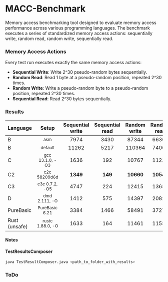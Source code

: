# MACC-Benchmark

Memory access benchmarking tool designed to evaluate memory access performance across various programming languages. The benchmark executes a series of standardized memory access actions: sequentially write, random read, random write, sequentially read.

### Memory Access Actions

Every test run executes exactly the same memory access actions: 
- **Sequential Write**: Write 2^30 pseudo-random bytes sequentially. 
- **Random Read**: Read 1 byte at a pseudo-random position, repeated 2^30 times.
- **Random Write**: Write a pseudo-random byte to a pseudo-random position, repeated 2^30 times.
- **Sequential Read**: Read 2^30 bytes sequentially.
  
### Results
| Language | Setup | Sequential write | Sequential read | Random write | Random read |
| :--- | :---: | :---: | :---: | :---: | :---: |
| B | <small>asm</small> |7974 | 3430 | 87344 | 66361 | 
| B | <small>default</small> |11262 | 5217 | 110364 | 74002 | 
| C | <small>gcc 13.1.0, -O3</small> |1636 | 192 | 10767 | 11238 | 
| C2 | <small>c2c 58209d6d</small> |**1349** | **149** | **10660** | **10542** | 
| C3 | <small>c3c 0.7.2, -O5</small> |4747 | 224 | 12415 | 13653 | 
| D | <small>dmd 2.111, -O </small> |1412 | 575 | 14397 | 20825 | 
| PureBasic | <small>PureBasic 6.21</small> |3384 | 1466 | 58491 | 37273 | 
| Rust (unsafe) | <small>rustc 1.88.0, -O</small> |1633 | 164 | 11461 | 11554 | 
#### Notes

#### TestResultsComposer
```bash
java TestResultComposer.java <path_to_folder_with_results>
```
### ToDo


